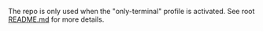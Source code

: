 The repo is only used when the "only-terminal" profile is activated. See root [README.md](../README.md) for more details.